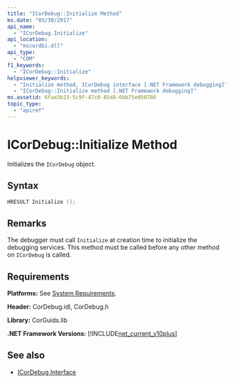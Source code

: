 ```yaml
---
title: "ICorDebug::Initialize Method"
ms.date: "03/30/2017"
api_name: 
  - "ICorDebug.Initialize"
api_location: 
  - "mscordbi.dll"
api_type: 
  - "COM"
f1_keywords: 
  - "ICorDebug::Initialize"
helpviewer_keywords: 
  - "Initialize method, ICorDebug interface [.NET Framework debugging]"
  - "ICorDebug::Initialize method [.NET Framework debugging]"
ms.assetid: 6fae3b23-5c9f-47c0-85d8-6bb75e050786
topic_type: 
  - "apiref"
---
```

# ICorDebug::Initialize Method
Initializes the `ICorDebug` object.  
  
## Syntax  
  
```cpp  
HRESULT Initialize ();  
```  
  
## Remarks  
 The debugger must call `Initialize` at creation time to initialize the debugging services. This method must be called before any other method on `ICorDebug` is called.  
  
## Requirements  
 **Platforms:** See [System Requirements](../../../../docs/framework/get-started/system-requirements.md).  
  
 **Header:** CorDebug.idl, CorDebug.h  
  
 **Library:** CorGuids.lib  
  
 **.NET Framework Versions:** [!INCLUDE[net_current_v10plus](../../../../includes/net-current-v10plus-md.md)]  
  
## See also

- [ICorDebug Interface](../../../../docs/framework/unmanaged-api/debugging/icordebug-interface.md)
